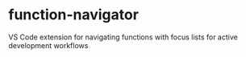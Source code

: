 # function-navigator
VS Code extension for navigating functions with focus lists for active development workflows
